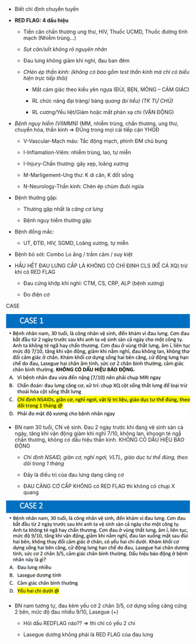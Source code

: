 - Biết chỉ định chuyển tuyến
  
- **RED FLAG: 4 dấu hiệu**
  
	- Tiền căn chấn thương ung thư, HIV, Thuốc UCMD, Thuốc đường tĩnh mạch (Nhiễm trùng…)
  
	- _Sụt cân/sốt không rõ nguyên nhân_
  
	- Đau lưng không giảm khi nghỉ, đau ban đêm
  
	- _CHèn ép thần kinh: (không có bao gồm test thần kinh mà chỉ có biểu hiện trực tiếp thôi)_
  
		- Mất cảm giác theo kiểu yên ngựa (ĐÙI, BẸN, MÔNG – CẢM GIÁC)
  
		- RL chức năng đại tràng/ bàng _quang (bí tiểu) (TK TỰ CHỦ)_
  
		- RL cương/Yếu liệt/Giảm hoặc mất phản xạ chi (VẬN ĐỘNG)
  
- _Bệnh nguy hiểm (VIIMMN)_ (MM, nhiễm trùng, chấn thương, ung thư, chuyển hóa, thần kinh => ĐÚng trong mọi cái tiếp cận YHGĐ
  
	- V-Vascular-Mạch máu: Tắc động mạch, phình ĐM chủ bụng
  
	- I-Inflamation-Viêm: nhiễm trùng, lao, tự miễn
  
	- I-Injury-Chấn thương: gãy xẹp, loãng xương
  
	- M-Marligement-Ung thư: K di căn, K đốt sống
  
	- N-Neurology-Thần kinh: Chèn ép chùm đuôi ngừa
  
- Bệnh thường gặp:
  
	- Thương gặp nhất là _căng cơ lưng_
  
	- Bệnh nguy hiểm thường gặp
  
- Bệnh đồng mắc:
  
	- UT, ĐTĐ, HIV, SGMD, Loãng xương, tự miễn
  
- Bệnh bỏ sót: Combo Lo ắng / trầm cảm / suy kiệt
  
- HẦU HẾT ĐAU LƯNG CẤP LÀ KHÔNG CÓ CHỈ ĐỊNH CLS (KỂ CẢ XQ) trừ khi có RED FLAG
  
	- Đau cứng khớp khi nghỉ: CTM, CS, CRP, ALP (bệnh xương)
  
	- Đo điện cơ
  
CASE
  
![Buổi 4 - CXK - Hệ sinh sản-1687394248962.jpeg](../../../../200%20Files/image/image/Bu%E1%BB%95i%204%20-%20CXK%20-%20H%E1%BB%87%20sinh%20s%E1%BA%A3n-1687394248962.jpeg)
  
- BN nam 30 tuổi, CN vệ sinh. Đau 2 ngày trước khi đang vệ sinh sàn cả ngày, tăng khi vận động giảm khi nghỉ 7/10, không lan, khoogn té ngẫ chấn thương, không có dấu hiệu thần kinh. KHÔNG CÓ DẤU HIỆU BÁO ĐỘNG
  
	- _Chỉ định NSAID, giãn cơ, nghỉ ngơi, VLTL, giáo dục tư thế đúng, theo dõi trong 1 tháng_
  
	- Đây là điều trị của đau lưng dạng căng cơ
  
	- ĐAU CĂNG CƠ CẤP KHÔNG có RED FLAG thì không có chụp X quang
  
![Buổi 4 - CXK - Hệ sinh sản-1687394242838.jpeg](../../../../200%20Files/image/image/Bu%E1%BB%95i%204%20-%20CXK%20-%20H%E1%BB%87%20sinh%20s%E1%BA%A3n-1687394242838.jpeg)  
  
- BN nam tương tự, đau kèm yếu cơ 2 chân 3/5, cơ dựng sống căng cứng 2 bên, mức độ đau nhiều 9/10, Lasegue (+)
  
	- Hỏi dấu REDFLAG nào?? => thì chỉ có yếu 2 chi
  
	- Lasegue dương không phải là RED FLAG của đau lưng